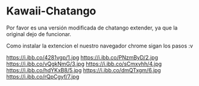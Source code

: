 # Kawaii-Chatango
Por favor es una versión modificada de chatango extender, ya que la original dejo de funcionar.

Como instalar la extencion el nuestro navegador chrome sigan los pasos :v

https://i.ibb.co/4281vgp/1.jpg
https://i.ibb.co/PNzmByD/2.jpg
https://i.ibb.co/vQgkNmG/3.jpg
https://i.ibb.co/sCmxvhh/4.jpg
https://i.ibb.co/hdYKxB8/5.jpg
https://i.ibb.co/dmQTxgm/6.jpg
https://i.ibb.co/rQpCgyf/7.jpg
